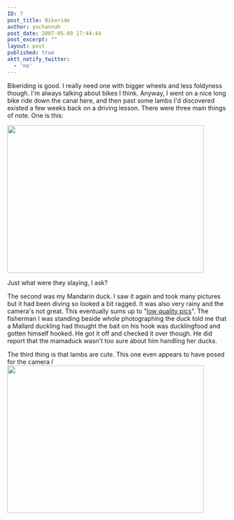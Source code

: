 ```yaml
---
ID: 7
post_title: Bikeride
author: yochannah
post_date: 2007-05-09 17:44:44
post_excerpt: ""
layout: post
published: true
aktt_notify_twitter:
  - 'no'
---
```

Bikeriding is good. I really need one with bigger wheels and less foldyness though. I'm always talking about bikes I think. Anyway, I went on a nice long bike ride down the canal here, and then past some lambs I'd discovered existed a  few weeks back on a driving lesson. There were three main things of note. One is this:

<a href="http://catwithnoname.com/wordpress/wp-content/uploads/2007/05/slaypit.jpg"><img src="http://catwithnoname.com/wordpress/wp-content/uploads/2007/05/slaypit.jpg" alt="" title="slaypit" width="450" height="338" class="alignnone size-full wp-image-548" /></a>

Just what were they slaying, I ask?

The second was my Mandarin duck. I saw it again and took many pictures but it had been diving so looked a bit ragged. It was also very rainy and the camera's not great. This eventually sums up to "<a href="http://catwithnoname.com/photos/index.php?level=album&amp;id=4">low quality pics</a>". The fisherman I was standing beside whole photographing the duck told me that a Mallard duckling had thought the bait on his hook was ducklingfood and gotten himself hooked. He got it off and checked it over though. He did report that the mamaduck wasn't too sure about him handling her ducks.

The third thing is that lambs are cute. This one even appears to have posed for the camera *l*
<a href="http://catwithnoname.com/wordpress/wp-content/uploads/2007/05/can_lambs_pose.jpg"><img src="http://catwithnoname.com/wordpress/wp-content/uploads/2007/05/can_lambs_pose.jpg" alt="" title="can_lambs_pose" width="450" height="338" class="alignnone size-full wp-image-547" /></a>